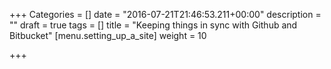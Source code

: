 +++
Categories = []
date = "2016-07-21T21:46:53.211+00:00"
description = ""
draft = true
tags = []
title = "Keeping things in sync with Github and Bitbucket"
[menu.setting_up_a_site]
weight = 10

+++
